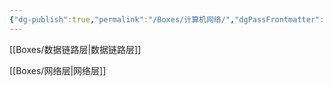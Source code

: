 ```yaml
---
{"dg-publish":true,"permalink":"/Boxes/计算机网络/","dgPassFrontmatter":true,"created":"2025-05-20T19:46:44.182+08:00","updated":"2025-05-20T19:52:08.969+08:00"}
---
```


[[Boxes/数据链路层\|数据链路层]]

[[Boxes/网络层\|网络层]]
